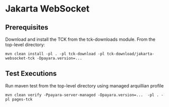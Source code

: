 # Jakarta WebSocket

## Prerequisites
Download and install the TCK from the tck-downloads module. From the top-level directory:

`mvn clean install -pl . -pl tck-download -pl tck-download/jakarta-websocket-tck -Dpayara.version=...`

## Test Executions
Run maven test from the top-level directory using managed arquillian profile

```
mvn clean verify -Ppayara-server-managed -Dpayara.version=...  -pl . -pl pages-tck
```